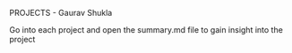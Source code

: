 PROJECTS - Gaurav Shukla 

Go into each project and open the summary.md file to gain insight into the project 

